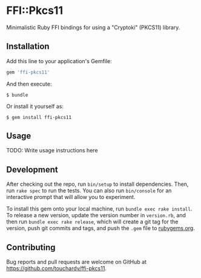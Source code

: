 # FFI::Pkcs11

Minimalistic Ruby FFI bindings for using a "Cryptoki" (PKCS11) library.

## Installation

Add this line to your application's Gemfile:

```ruby
gem 'ffi-pkcs11'
```

And then execute:

    $ bundle

Or install it yourself as:

    $ gem install ffi-pkcs11

## Usage

TODO: Write usage instructions here

## Development

After checking out the repo, run `bin/setup` to install dependencies. Then, run `rake spec` to run the tests. You can also run `bin/console` for an interactive prompt that will allow you to experiment.

To install this gem onto your local machine, run `bundle exec rake install`. To release a new version, update the version number in `version.rb`, and then run `bundle exec rake release`, which will create a git tag for the version, push git commits and tags, and push the `.gem` file to [rubygems.org](https://rubygems.org).

## Contributing

Bug reports and pull requests are welcome on GitHub at https://github.com/touchardv/ffi-pkcs11.

